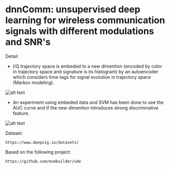 # dnnComm: unsupervised deep learning for wireless communication signals with different modulations and SNR's

Detail:

- I/Q trajectory space is embeded to a new dimention (encoded by color in trajectory space and signature is its histogram) by an autoencoder which considers time-lags for signal evolution in trajectory space (Markov modeling).

![alt text](https://github.com/abbasloo/dnnComm/blob/master/trajectoryANDsignature.png)

- An experiment using embeded data and SVM has been done to see the AUC curve and if the new dimention introduces strong discriminative feature.

![alt text](https://github.com/abbasloo/dnnComm/blob/master/AUC.png)
    
Dataset:
  
    https://www.deepsig.io/datasets/

Based on the following project:

    https://github.com/msmbuilder/vde
